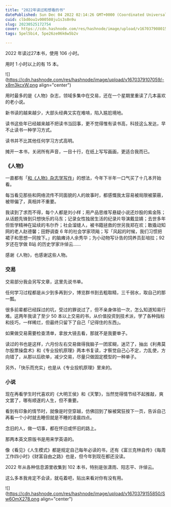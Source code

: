 ```yaml
---
title: "2022年读过和想看的书"
datePublished: Sun Dec 04 2022 02:14:26 GMT+0000 (Coordinated Universal Time)
cuid: clbd0ou1v000508ju1s3s0n9u
slug: 20230525172754
cover: https://cdn.hashnode.com/res/hashnode/image/upload/v1670379080157/eYNFzlhf-.png
tags: 5pel5bi4, 5pe26ze06k6w5b2v

---
```


2022 年读过27本书，使用 106 小时。

用时 1 小时以上的有 15 本。

![](https://cdn.hashnode.com/res/hashnode/image/upload/v1670379107059/-x8m3kcxW.png align="center")

用时最多的是《人物》杂志，领域多集中在交易，还在一个星期里重读了几本喜欢的老小说。

新书读的越来越少，大部头经典又实在难啃，陷入尴尬境地。

读书这些年已经越来越不把读书当回事，更不觉得惟有读书高，科技这么发达，早不止读书一种学习方式。

读书并不比其他任何学习方式高明。

摊开一本书，关闭所有声音，一目十行，在纸上写写画画，更适合我而已。

### **《人物》**

一直都有「[和《人物》杂志学写作](http://mp.weixin.qq.com/s?__biz=MzI3MzU5MDA1OQ==&mid=2247486934&idx=1&sn=e36229d3932feb96b96fceaba8481855&chksm=eb21bf92dc563684869a5dfc5672432acb293d3e26fa6c697602630c8c1ca2f8458c41a8d1ac&scene=21#wechat_redirect)」的想法，今年下半年一口气买了十几本开始看。

每当看见那些和网络流传不同面貌的人的故事时，都感慨我太容易被局限被蒙蔽，被带偏了，真相并不重要。

我读到了求而不得，每个人都是刘小样；用产品思维写悬疑小说还炒股的紫金陈；从话题先锋到只想快乐的马东；记录女性独居生活的纪录片导演戴显婧；去世多年但哲学精神在延续的韦尔乔；社会溜缝人，被书籍拯救的世另我郑在欢；敢撬动知网的老人赵德馨；田野调查 6 年的社会学家项飚；写「风起的时候，我们习惯把裙子和思想一同按下。」的脑瘫诗人余秀华；为小动物写讣告的饲养员彭培拉；92 岁还在学做 B站 的历史学家许倬云……

感谢《人物》，也感谢这些人物。

### **交易**

交易部分我会另写文章，这里先说书单。

任何学习过程都是从少到多再到少，博览群书到去粗取精，三千弱水，取自己的那一瓢。

很多前辈都已经踩过的坑，受过的罪说过了，但不亲身体验一次，怎么知道知易行难。这两年我读了至少 50 本以上交易的书，从价值投资到技术派，学了各种指标和技巧，一样稀烂，但最终只留下了自己「记得住的东西」。

如果做交易需要检查清单，拿放大镜去看，那就不是我要单子。

读过的书也是这样，六月份左右交易做得我脑子一团浆糊，迷茫了，抽出《利弗莫尔股票操盘术》和《专业投机原理》两本书复读，才察觉自己心不定，力乱使，方向错了，从那以后砍单，减少交易，尽量只做固定模型的一种单子。

另外，「快乐而充实」也是从《专业投机原理》里来的。

### **小说**

现在再看学生时代喜欢的《大明王侯》和《天擎》，当然觉得情节经不起推敲，爽文罢了，哪有顺遂的人生，但不重要。

看到有印象的情节时，就像是时空穿越，仿佛回到了躲被窝狂按下一页，告诉自己再看一个小时就去睡但就是不睡的凌晨四点。

念旧的人，做一切事，都在怀旧或怀旧的路上。

那两本英文原版书是用来学英语的。

像《看见》《人生模式》都是规定自己每年必读的书，还有《富兰克林自传》《每周工作四小时》《财富自由之路》也是，但今年到现在都还没读。

2022 年从各种信息源里收集到 102 本书，特别是张潇雨、阳志平、许倬云。

这么多本我肯定不会读，就屯着吧，贴出来看对你有没有用。

![](https://cdn.hashnode.com/res/hashnode/image/upload/v1670379155850/Sw6OmX278.png align="center")